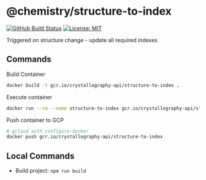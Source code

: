 # @chemistry/structure-to-index

[![GitHub Build Status](https://github.com/chemistry/crystallography.io/workflows/CI/badge.svg)](https://github.com/chemistry/crystallography.io/actions?query=workflow%3ACI)
[![License: MIT](https://img.shields.io/badge/License-MIT-gren.svg)](https://opensource.org/licenses/MIT)

Triggered on structure change - update all required indexes

## Commands

Build Container

```bash
docker build -t gcr.io/crystallography-api/structure-to-index .
```

Execute container

```bash
docker run --rm --name structure-to-index gcr.io/crystallography-api/structure-to-index
```

Push container to GCP

```bash
# gcloud auth configure-docker
docker push gcr.io/crystallography-api/structure-to-index
```

## Local Commands

* Build project: `npm run build`
